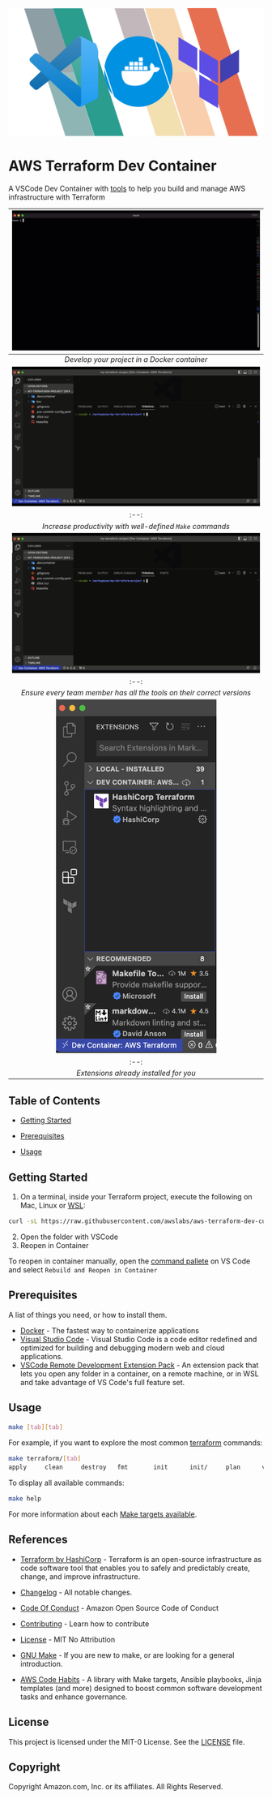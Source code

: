 <!--
  ** MANAGED BY AWS CODE HABITS
  ** DO NOT EDIT THIS FILE
  **
  ** 1) Make all changes to `doc/habits.yaml`
  ** 2) Run `make doc/build` to rebuild this file
  **
-->

![logo][logo]


# AWS Terraform Dev Container

A VSCode Dev Container with [tools][tools] to help you build and manage AWS infrastructure with Terraform

| ![screenshot-1](doc/images/screenshot-1.gif) |
|:--:|
| *Develop your project in a Docker container* |
| ![screenshot-2](doc/images/screenshot-2.gif) |
|:--:|
| *Increase productivity with well-defined `Make` commands* |
| ![screenshot-3](doc/images/screenshot-3.gif) |
|:--:|
| *Ensure every team member has all the tools on their correct versions* |
| ![screenshot-4](doc/images/screenshot-4.png) |
|:--:|
| *Extensions already installed for you* |

## Table of Contents

- [Getting Started](#getting-started)

- [Prerequisites](#prerequisites)


- [Usage](#usage)




## Getting Started

1. On a terminal, inside your Terraform project, execute the following on Mac, Linux or [WSL][wsl]:
```bash
curl -sL https://raw.githubusercontent.com/awslabs/aws-terraform-dev-container/main/scripts/init.sh | bash
````
2. Open the folder with VSCode
3. Reopen in Container

To reopen in container manually, open the [command pallete](https://code.visualstudio.com/docs/getstarted/userinterface#_command-palette) on VS Code and select `Rebuild and Reopen in Container`


## Prerequisites
  A list of things you need, or how to install them.

- [Docker](https://www.docker.com/products/docker-desktop/) - The fastest way to containerize applications
- [Visual Studio Code](https://code.visualstudio.com/) - Visual Studio Code is a code editor redefined and optimized for building and debugging modern web and cloud applications.
- [VSCode Remote Development Extension Pack](https://marketplace.visualstudio.com/items?itemName=ms-vscode-remote.vscode-remote-extensionpack) - An extension pack that lets you open any folder in a container, on a remote machine, or in WSL and take advantage of VS Code's full feature set.



## Usage
```bash
make [tab][tab]
```
For example, if you want to explore the most common [terraform][terraform] commands:
```bash
make terraform/[tab]
apply     clean     destroy   fmt       init      init/     plan      validate  version
```

To display all available commands:
```bash
make help
```
For more information about each [Make targets available](Makefile.md).





## References
- [Terraform by HashiCorp](https://www.terraform.io) - Terraform is an open-source infrastructure as code software tool that enables you to safely and predictably create, change, and improve infrastructure.
- [Changelog](CHANGELOG.md) - All notable changes.
- [Code Of Conduct](CODE_OF_CONDUCT.md) - Amazon Open Source Code of Conduct
- [Contributing](CONTRIBUTING.md) - Learn how to contribute
- [License](LICENSE) - MIT No Attribution
- [GNU Make](https://www.gnu.org/software/make/manual/make.html) - If you are new to make, or are looking for a general introduction.

- [AWS Code Habits][aws-code-habits] - A library with Make targets, Ansible playbooks, Jinja templates (and more) designed to boost common software development tasks and enhance governance.

## License
This project is licensed under the MIT-0 License. See the [LICENSE](LICENSE) file.

## Copyright
Copyright Amazon.com, Inc. or its affiliates. All Rights Reserved.


[repo]: https://gitlab.aws.dev/proserve-labs/aws-terraform-dev-container
[logo]: doc/logo.png

[aws-code-habits]: https://github.com/awslabs/aws-code-habits

[docker]: https://www.docker.com/products/docker-desktop/
[vscode-dev-container]: https://code.visualstudio.com/docs/remote/containers
[terraform]: https://www.terraform.io
[license]: LICENSE
[tools]: TOOLS
[wsl]: https://learn.microsoft.com/en-us/windows/wsl/install
